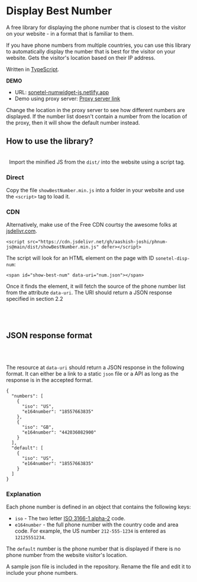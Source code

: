 # Display Best Number

A free library for displaying the phone number that is closest to the visitor on your website - in a format that is familiar to them.

If you have phone numbers from multiple countries, you can use this library to automatically display the number that is best for the visitor on your website. Gets the visitor's location based on their IP address.

Written in [TypeScript](https://www.typescriptlang.org/).

**DEMO**

* URL: [sonetel-numwidget-js.netlify.app](https://sonetel-numwidget-js.netlify.app)
* Demo using proxy server: [Proxy server link](https://proxy-lon.hidemyass-freeproxy.com/proxy/en-in/aHR0cHM6Ly9zb25ldGVsLW51bXdpZGdldC1qcy5uZXRsaWZ5LmFwcC8)

Change the location in the proxy server to see how different numbers are displayed. If the number list doesn't contain a number from the location of the proxy, then it will show the default number instead.

## How to use the library?
<br>&nbsp;
Import the minified JS from the `dist/` into the website using a script tag.

### Direct
Copy the file `showBestNumber.min.js` into a folder in your website and use the `<script>` tag to load it.

### CDN

Alternatively, make use of the Free CDN courtsy the awesome folks at [jsdelivr.com](https://jsdelivr.com/).

```
<script src="https://cdn.jsdelivr.net/gh/aashish-joshi/phnum-js@main/dist/showBestNumber.min.js" defer></script>
```

The script will look for an HTML element on the page with ID ```sonetel-disp-num```:
```
<span id="show-best-num" data-uri="num.json"></span>
```

Once it finds the element, it will fetch the source of the phone number list from the attribute ```data-uri```. The URI should return a JSON response specified in section 2.2

<br>&nbsp;

## JSON response format
<br>&nbsp;

The resource at ```data-uri``` should return a JSON response in the following format. It can either be a link to a static `json` file or a API as long as the response is in the accepted format.

```
{
  "numbers": [
    {
      "iso": "US",
      "e164number": "18557663835"
    },
    {
      "iso": "GB",
      "e164number": "442036082900"
    }
  ],
  "default": [
    {
      "iso": "US",
      "e164number": "18557663835"
    }
  ]
}
```

### Explanation

Each phone number is defined in an object that contains the following keys:

- `iso` - The two letter [ISO 3166-1 alpha-2](https://en.wikipedia.org/wiki/ISO_3166-1_alpha-2) code.
- `e164number` - the full phone number with the country code and area code. For example, the US number `212-555-1234` is entered as `12125551234`.

The `default` number is the phone number that is displayed if there is no phone number from the website visitor's location.

A sample json file is included in the repository. Rename the file and edit it to include your phone numbers.
